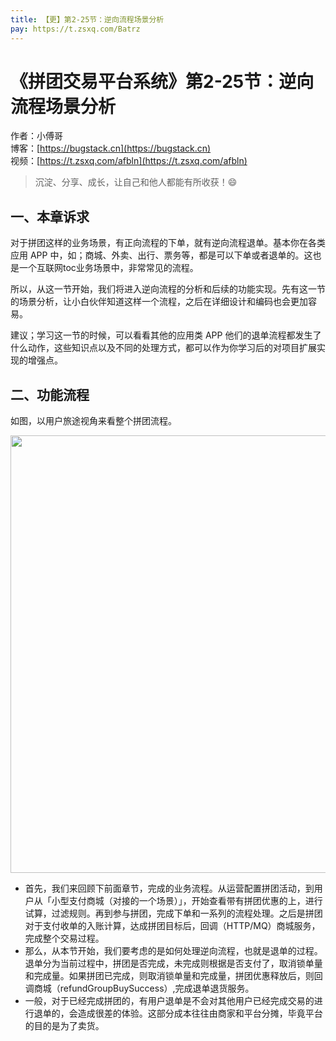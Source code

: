 ```yaml
---
title: 【更】第2-25节：逆向流程场景分析
pay: https://t.zsxq.com/Batrz
---
```


# 《拼团交易平台系统》第2-25节：逆向流程场景分析

作者：小傅哥
<br/>博客：[https://bugstack.cn](https://bugstack.cn)
<br/>视频：[https://t.zsxq.com/afbln](https://t.zsxq.com/afbln)

> 沉淀、分享、成长，让自己和他人都能有所收获！😄

## 一、本章诉求

对于拼团这样的业务场景，有正向流程的下单，就有逆向流程退单。基本你在各类应用 APP 中，如；商城、外卖、出行、票务等，都是可以下单或者退单的。这也是一个互联网toc业务场景中，非常常见的流程。

所以，从这一节开始，我们将进入逆向流程的分析和后续的功能实现。先有这一节的场景分析，让小白伙伴知道这样一个流程，之后在详细设计和编码也会更加容易。

建议；学习这一节的时候，可以看看其他的应用类 APP 他们的退单流程都发生了什么动作，这些知识点以及不同的处理方式，都可以作为你学习后的对项目扩展实现的增强点。

## 二、功能流程

如图，以用户旅途视角来看整个拼团流程。

<div align="center">
    <img src="https://bugstack.cn/images/article/project/group-buy-market/group-buy-market-2-25-01.png" width="700px">
</div>

- 首先，我们来回顾下前面章节，完成的业务流程。从运营配置拼团活动，到用户从「小型支付商城（对接的一个场景）」，开始查看带有拼团优惠的上，进行试算，过滤规则。再到参与拼团，完成下单和一系列的流程处理。之后是拼团对于支付收单的入账计算，达成拼团目标后，回调（HTTP/MQ）商城服务，完成整个交易过程。
- 那么，从本节开始，我们要考虑的是如何处理逆向流程，也就是退单的过程。退单分为当前过程中，拼团是否完成，未完成则根据是否支付了，取消锁单量和完成量。如果拼团已完成，则取消锁单量和完成量，拼团优惠释放后，则回调商城（refundGroupBuySuccess）,完成退单退货服务。
- 一般，对于已经完成拼团的，有用户退单是不会对其他用户已经完成交易的进行退单的，会造成很差的体验。这部分成本往往由商家和平台分摊，毕竟平台的目的是为了卖货。
